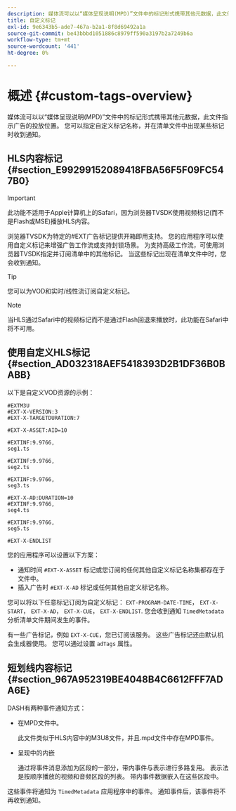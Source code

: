 ```yaml
---
description: 媒体流可以以“媒体呈现说明(MPD)”文件中的标记形式携带其他元数据，此文件指示广告的投放位置。 您可以指定自定义标记名称，并在清单文件中出现某些标记时收到通知。
title: 自定义标记
exl-id: 9e6343b5-ade7-467a-b2a1-8f8d69492a1a
source-git-commit: be43bbbd1051886c8979ff590a3197b2a7249b6a
workflow-type: tm+mt
source-wordcount: '441'
ht-degree: 0%

---
```


# 概述 {#custom-tags-overview}

媒体流可以以“媒体呈现说明(MPD)”文件中的标记形式携带其他元数据，此文件指示广告的投放位置。 您可以指定自定义标记名称，并在清单文件中出现某些标记时收到通知。

## HLS内容标记 {#section_E99299152089418FBA56F5F09FC547B0}

>[!IMPORTANT]
>
>此功能不适用于Apple计算机上的Safari，因为浏览器TVSDK使用视频标记(而不是Flash或MSE)播放HLS内容。

浏览器TVSDK为特定的#EXT广告标记提供开箱即用支持。 您的应用程序可以使用自定义标记来增强广告工作流或支持封锁场景。 为支持高级工作流，可使用浏览器TVSDK指定并订阅清单中的其他标记。 当这些标记出现在清单文件中时，您会收到通知。

>[!TIP]
>
>您可以为VOD和实时/线性流订阅自定义标记。

>[!NOTE]
>
>当HLS通过Safari中的视频标记而不是通过Flash回退来播放时，此功能在Safari中将不可用。

## 使用自定义HLS标记 {#section_AD032318AEF5418393D2B1DF36B0BABB}

以下是自定义VOD资源的示例：

```
#EXTM3U
#EXT-X-VERSION:3
#EXT-X-TARGETDURATION:7
 
#EXT-X-ASSET:AID=10
 
#EXTINF:9.9766,
seg1.ts
 
#EXTINF:9.9766,
seg2.ts
 
#EXTINF:9.9766,
seg3.ts
 
#EXT-X-AD:DURATION=10
#EXTINF:9.9766,
seg4.ts
 
#EXTINF:9.9766,
seg5.ts
 
#EXT-X-ENDLIST
```

您的应用程序可以设置以下方案：

* 通知时间 `#EXT-X-ASSET` 标记或您订阅的任何其他自定义标记名称集都存在于文件中。
* 插入广告时 `#EXT-X-AD` 标记或任何其他自定义标记名称。

您可以将以下任意标记订阅为自定义标记： `EXT-PROGRAM-DATE-TIME`， `EXT-X-START`， `EXT-X-AD`， `EXT-X-CUE`， `EXT-X-ENDLIST`. 您会收到通知 `TimedMetadata` 分析清单文件期间发生的事件。

有一些广告标记，例如 `EXT-X-CUE`，您已订阅该服务。 这些广告标记还由默认机会生成器使用。 您可以通过设置 `adTags` 属性。

## 短划线内容标记 {#section_967A952319BE4048B4C6612FFF7ADA6E}

DASH有两种事件通知方式：

* 在MPD文件中。

   此文件类似于HLS内容中的M3U8文件，并且.mpd文件中存在MPD事件。
* 呈现中的内嵌

   通过将事件消息添加为区段的一部分，带内事件与表示进行多路复用。 表示法是按顺序播放的视频和音频区段的列表。 带内事件数据嵌入在这些区段中。

这些事件将通知为 `TimedMetadata` 应用程序中的事件。 通知事件后，该事件将不再收到通知。
